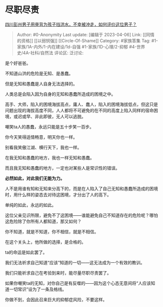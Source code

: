 # 尽职尽责
[四川彭州男子用脊背为孩子挡洪水，不幸被冲走，如何评价这位男子？](https://www.zhihu.com/question/548305401/answer/2626871162)

> Author: #0-Anonymity
> Last update: [编辑于 2023-04-06]
> Link: [[同情的资格]] [[以弱悯强]] [[Circle-Of-Shame]]
> Category: #家族答集
> Tag: #1-家族/1A-内外/1-内在建设/1d-自强 #1-家族/1D-心理/2-抑郁 #4-世界史/4A-社科/自然法
> 评论区:
> 泛讨论:

是个好爸爸。

不知道山洪的危险是无知、是愚蠢。

但是无知和愚蠢是人自身无法选择的。

人类总是会陷入因为自身的无知和愚蠢所造成的困境之中。

高手、大师，陷入的困境海拔高点，庸人、蠢人，陷入的困境海拔低点，但这只是问题出现的海拔高度不同，人人都将不可避免的在不同的高度上陷入同样的宿命困境，或迟或早、非此即彼，无人可以逃脱。

嘲笑ta人的愚蠢，永远只能是五十步笑一百步。

你今天笑得适情畅意，明天你也一样。

别看我笑傲江湖、横行天下，我也一样。

在我无知和愚蠢的地方，我也一样无知和愚蠢。

而且我无知和愚蠢的地方，一定也对某些人是常识性的错误。

**必然如此，对此我们无能为力。**

人不是用谁有知和无知来分高下的，而是在人陷入了自己无知和愚蠢所造成的困境时，用什么样的姿态去对待这困境，才分出了人的高下。

单纯的如此，永远的如此。

这位父亲见识所限，避免不了这困境——谁能避免自己不知道存在的危险呢？哪怕这危险除了你所有人都知道，那又如何？

你不知道，就是不知道，你不相信，就是不相信。

在这个关头上，他所做的选择，是合格的。

ta的命运是如此罢了。

我们无法祈求自己知道“应该”知道的一切——这无法成为一个有效的教训。

我们只能祈求自己在考验到来时，能尽量尽职尽责罢了。

如果你嘲笑ta的无知，对你自己是有反噬的——因为这个心态无意间将“人应该知道一切常识”设为了一条及格线。

你做不到，会因此召来巨大的抑郁症风险，不要这样。
